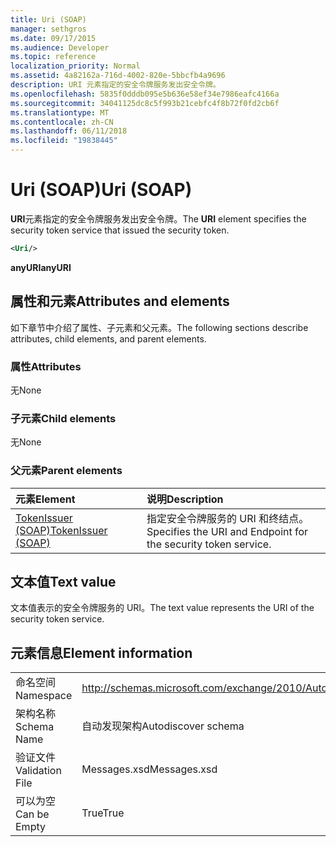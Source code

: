 ```yaml
---
title: Uri (SOAP)
manager: sethgros
ms.date: 09/17/2015
ms.audience: Developer
ms.topic: reference
localization_priority: Normal
ms.assetid: 4a82162a-716d-4002-820e-5bbcfb4a9696
description: URI 元素指定的安全令牌服务发出安全令牌。
ms.openlocfilehash: 5835f0dddb095e5b636e58ef34e7986eafc4166a
ms.sourcegitcommit: 34041125dc8c5f993b21cebfc4f8b72f0fd2cb6f
ms.translationtype: MT
ms.contentlocale: zh-CN
ms.lasthandoff: 06/11/2018
ms.locfileid: "19838445"
---
```

# <a name="uri-soap"></a><span data-ttu-id="c0ef5-103">Uri (SOAP)</span><span class="sxs-lookup"><span data-stu-id="c0ef5-103">Uri (SOAP)</span></span>

<span data-ttu-id="c0ef5-104">**URI**元素指定的安全令牌服务发出安全令牌。</span><span class="sxs-lookup"><span data-stu-id="c0ef5-104">The **URI** element specifies the security token service that issued the security token.</span></span> 
  
```XML
<Uri/>
```

 <span data-ttu-id="c0ef5-105">**anyURI**</span><span class="sxs-lookup"><span data-stu-id="c0ef5-105">**anyURI**</span></span>
## <a name="attributes-and-elements"></a><span data-ttu-id="c0ef5-106">属性和元素</span><span class="sxs-lookup"><span data-stu-id="c0ef5-106">Attributes and elements</span></span>

<span data-ttu-id="c0ef5-107">如下章节中介绍了属性、子元素和父元素。</span><span class="sxs-lookup"><span data-stu-id="c0ef5-107">The following sections describe attributes, child elements, and parent elements.</span></span>
  
### <a name="attributes"></a><span data-ttu-id="c0ef5-108">属性</span><span class="sxs-lookup"><span data-stu-id="c0ef5-108">Attributes</span></span>

<span data-ttu-id="c0ef5-109">无</span><span class="sxs-lookup"><span data-stu-id="c0ef5-109">None</span></span>
  
### <a name="child-elements"></a><span data-ttu-id="c0ef5-110">子元素</span><span class="sxs-lookup"><span data-stu-id="c0ef5-110">Child elements</span></span>

<span data-ttu-id="c0ef5-111">无</span><span class="sxs-lookup"><span data-stu-id="c0ef5-111">None</span></span>
  
### <a name="parent-elements"></a><span data-ttu-id="c0ef5-112">父元素</span><span class="sxs-lookup"><span data-stu-id="c0ef5-112">Parent elements</span></span>

|<span data-ttu-id="c0ef5-113">**元素**</span><span class="sxs-lookup"><span data-stu-id="c0ef5-113">**Element**</span></span>|<span data-ttu-id="c0ef5-114">**说明**</span><span class="sxs-lookup"><span data-stu-id="c0ef5-114">**Description**</span></span>|
|:-----|:-----|
|[<span data-ttu-id="c0ef5-115">TokenIssuer (SOAP)</span><span class="sxs-lookup"><span data-stu-id="c0ef5-115">TokenIssuer (SOAP)</span></span>](tokenissuer-soap.md) <br/> |<span data-ttu-id="c0ef5-116">指定安全令牌服务的 URI 和终结点。</span><span class="sxs-lookup"><span data-stu-id="c0ef5-116">Specifies the URI and Endpoint for the security token service.</span></span>  <br/> |
   
## <a name="text-value"></a><span data-ttu-id="c0ef5-117">文本值</span><span class="sxs-lookup"><span data-stu-id="c0ef5-117">Text value</span></span>

<span data-ttu-id="c0ef5-118">文本值表示的安全令牌服务的 URI。</span><span class="sxs-lookup"><span data-stu-id="c0ef5-118">The text value represents the URI of the security token service.</span></span>
  
## <a name="element-information"></a><span data-ttu-id="c0ef5-119">元素信息</span><span class="sxs-lookup"><span data-stu-id="c0ef5-119">Element information</span></span>

|||
|:-----|:-----|
|<span data-ttu-id="c0ef5-120">命名空间</span><span class="sxs-lookup"><span data-stu-id="c0ef5-120">Namespace</span></span>  <br/> |http://schemas.microsoft.com/exchange/2010/Autodiscover  <br/> |
|<span data-ttu-id="c0ef5-121">架构名称</span><span class="sxs-lookup"><span data-stu-id="c0ef5-121">Schema Name</span></span>  <br/> |<span data-ttu-id="c0ef5-122">自动发现架构</span><span class="sxs-lookup"><span data-stu-id="c0ef5-122">Autodiscover schema</span></span>  <br/> |
|<span data-ttu-id="c0ef5-123">验证文件</span><span class="sxs-lookup"><span data-stu-id="c0ef5-123">Validation File</span></span>  <br/> |<span data-ttu-id="c0ef5-124">Messages.xsd</span><span class="sxs-lookup"><span data-stu-id="c0ef5-124">Messages.xsd</span></span>  <br/> |
|<span data-ttu-id="c0ef5-125">可以为空</span><span class="sxs-lookup"><span data-stu-id="c0ef5-125">Can be Empty</span></span>  <br/> |<span data-ttu-id="c0ef5-126">True</span><span class="sxs-lookup"><span data-stu-id="c0ef5-126">True</span></span>  <br/> |
   

